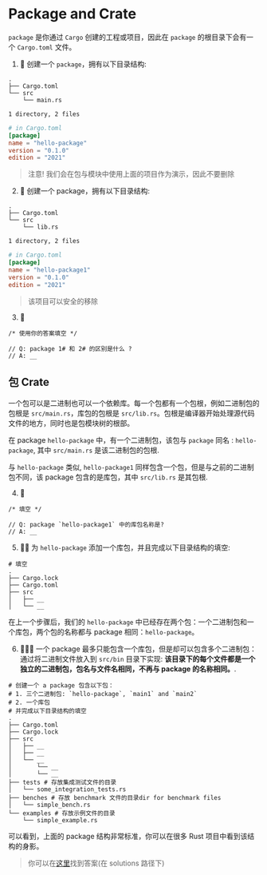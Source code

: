 # Package and Crate

`package` 是你通过 `Cargo` 创建的工程或项目，因此在 `package` 的根目录下会有一个 `Cargo.toml` 文件。

1. 🌟 创建一个 `package`，拥有以下目录结构:

```shell
.
├── Cargo.toml
└── src
    └── main.rs

1 directory, 2 files
```

```toml
# in Cargo.toml
[package]
name = "hello-package"
version = "0.1.0"
edition = "2021"
```

> 注意! 我们会在包与模块中使用上面的项目作为演示，因此不要删除

2. 🌟 创建一个 package，拥有以下目录结构:

```shell
.
├── Cargo.toml
└── src
    └── lib.rs

1 directory, 2 files
```

```toml
# in Cargo.toml
[package]
name = "hello-package1"
version = "0.1.0"
edition = "2021"
```

> 该项目可以安全的移除

3. 🌟

```rust,editable
/* 使用你的答案填空 */

// Q: package 1# 和 2# 的区别是什么 ?
// A: __
```

## 包 Crate

一个包可以是二进制也可以一个依赖库。每一个包都有一个包根，例如二进制包的包根是 `src/main.rs`，库包的包根是 `src/lib.rs`。包根是编译器开始处理源代码文件的地方，同时也是包模块树的根部。

在 package `hello-package` 中，有一个二进制包，该包与 `package` 同名 : `hello-package`, 其中 `src/main.rs` 是该二进制包的包根.

与 `hello-package` 类似, `hello-package1` 同样包含一个包，但是与之前的二进制包不同，该 package 包含的是库包，其中 `src/lib.rs` 是其包根.

4. 🌟

```rust,editable
/* 填空 */

// Q: package `hello-package1` 中的库包名称是?
// A: __
```

5. 🌟🌟 为 `hello-package` 添加一个库包，并且完成以下目录结构的填空:

```shell,editable
# 填空
.
├── Cargo.lock
├── Cargo.toml
├── src
│   ├── __
│   └── __
```

在上一个步骤后，我们的 `hello-package` 中已经存在两个包：一个二进制包和一个库包，两个包的名称都与 package 相同：`hello-package`。

6. 🌟🌟🌟 一个 package 最多只能包含一个库包，但是却可以包含多个二进制包：通过将二进制文件放入到 `src/bin` 目录下实现: **该目录下的每个文件都是一个独立的二进制包，包名与文件名相同，不再与 package 的名称相同。**.

```shell,editable
# 创建一个 a package 包含以下包：
# 1. 三个二进制包: `hello-package`, `main1` and `main2`
# 2. 一个库包
# 并完成以下目录结构的填空
.
├── Cargo.toml
├── Cargo.lock
├── src
│   ├── __
│   ├── __
│   └── __
│       └── __
│       └── __
├── tests # 存放集成测试文件的目录
│   └── some_integration_tests.rs
├── benches # 存放 benchmark 文件的目录dir for benchmark files
│   └── simple_bench.rs
└── examples # 存放示例文件的目录
    └── simple_example.rs
```

可以看到，上面的 package 结构非常标准，你可以在很多 Rust 项目中看到该结构的身影。

> 你可以在[这里](https://github.com/sunface/rust-by-practice/blob/master/solutions/crate-module/crate.md)找到答案(在 solutions 路径下)
